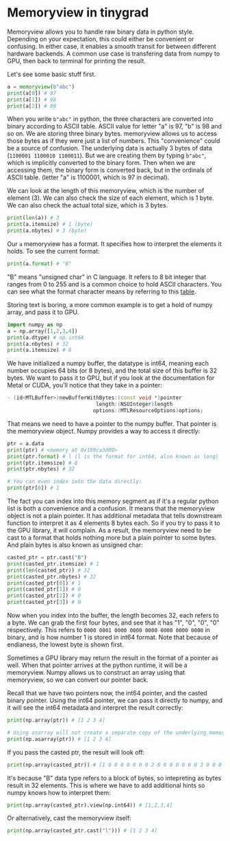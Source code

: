 # Memoryview in tinygrad

Memoryview allows you to handle raw binary data in python style. Depending on your expectation, this could either be
convenient or confusing. In either case, it enables a smooth transit for between different hardware backends. A common
use case is transfering data from numpy to GPU, then back to terminal for printing the result.

Let's see some basic stuff first.

```python
a = memoryview(b"abc")
print(a[0]) # 97
print(a[1]) # 98
print(a[2]) # 99
```

When you write `b"abc"` in python, the three characters are converted into binary according to ASCII table. ASCII value
for letter "a" is 97, "b" is 98 and so on. We are storing three binary bytes. memoryview allows us to access
those bytes as if they were just a list of numbers. This "convenience" could be a source of confusion. The underlying
data is actually 3 bytes of data (`1100001 1100010 1100011`). But we are creating them by typing `b"abc"`, which is
implicitly converted to the binary form. Then when we are accessing them, the binary form is converted back, but
in the ordinals of ASCII table. (letter "a" is 1100001, which is 97 in decimal).

We can look at the length of this memoryview, which is the number of element (3). We can also check the size of each
element, which is 1 byte. We can also check the actual total size, which is 3 bytes.

```python
print(len(a)) # 3
print(a.itemsize) # 1 (byte)
print(a.nbytes) # 3 (byte)
```

Our `a` memoryview has a format. It specifies how to interpret the elements it holds. To see the current format:

```python
print(a.format) # "B"
```

"B" means "unsigned char" in C language. It refers to 8 bit integer that ranges from 0 to 255 and is a common choice
to hold ASCII characters. You can see what the format character means by referring to this
[table](https://docs.python.org/3/library/struct.html#format-characters).

Storing text is boring, a more common example is to get a hold of numpy array, and pass it to GPU.

```python
import numpy as np
a = np.array([1,2,3,4])
print(a.dtype) # np.int64
print(a.nbytes) # 32
print(a.itemsize) # 8
```

We have initialized a numpy buffer, the datatype is int64, meaning each number occupies 64 bits (or 8 bytes), and
the total size of this buffer is 32 bytes. We want to pass it to GPU, but if you look at the documentation for Metal
or CUDA, you'll notice that they take in a pointer:

```c++
- (id<MTLBuffer>)newBufferWithBytes:(const void *)pointer 
                             length:(NSUInteger)length 
                            options:(MTLResourceOptions)options;
```

That means we need to have a pointer to the numpy buffer. That pointer is the memoryview object. Numpy provides a way
to access it directly:

```python
ptr = a.data
print(ptr) # <memory at 0x109ca3d00>
print(ptr.format) # l (l is the format for int64, also known as long)
print(ptr.itemsize) # 8
print(ptr.nbytes) # 32

# You can even index into the data directly:
print(ptr[0]) # 1
```

The fact you can index into this memory segment as if it's a regular python list is both a convenience and a confusion.
It means that the memoryview object is not a plain pointer. It has additional metadata that tells downstream function
to interpret it as 4 elements 8 bytes each. So if you try to pass it to the GPU library, it will complain. As a result,
the memoryview need to be cast to a format that holds nothing more but a plain pointer to some bytes. And plain bytes
is also known as unsigned char:

```python
casted_ptr = ptr.cast("B")
print(casted_ptr.itemsize) # 1
print(len(casted_ptr)) # 32
print(casted_ptr.nbytes) # 32
print(casted_ptr[0]) # 1
print(casted_ptr[1]) # 0
print(casted_ptr[2]) # 0 
print(casted_ptr[3]) # 0
```

Now when you index into the buffer, the length becomes 32, each refers to a byte. We can grab the first four bytes, and
see that it has "1", "0", "0", "0" respectively. This refers to `0000 0001 0000 0000 0000 0000 0000 0000` in binary,
and is how number 1 is stored in int64 format. Note that because of endianess, the lowest byte is shown first.

Sometimes a GPU library may return the result in the format of a pointer as well. When that pointer arrives at the python
runtime, it will be a memoryview. Numpy allows us to construct an array using that memoryview, so we can convert our
pointer back.

Recall that we have two pointers now, the int64 pointer, and the casted binary pointer. Using the int64 pointer, we can
pass it directly to numpy, and it will see the int64 metadata and interpret the result correctly:

```python
print(np.array(ptr)) # [1 2 3 4]

# Using asarray will not create a separate copy of the underlying memory
print(np.asarray(ptr)) # [1 2 3 4]
```


If you pass the casted ptr, the result will look off:

```python
print(np.array(casted_ptr)) # [1 0 0 0 0 0 0 0 2 0 0 0 0 0 0 0 3 0 0 0 0 0 0 0 4 0 0 0 0 0 0 0]
```

It's because "B" data type refers to a block of bytes, so intepreting as bytes result in 32 elements. This is where
we have to add additional hints so numpy knows how to interpret them:

```python
print(np.array(casted_ptr).view(np.int64)) # [1,2,3,4]
```

Or alternatively, cast the memoryview itself:

```python
print(np.array(casted_ptr.cast("l"))) # [1 2 3 4]
```
